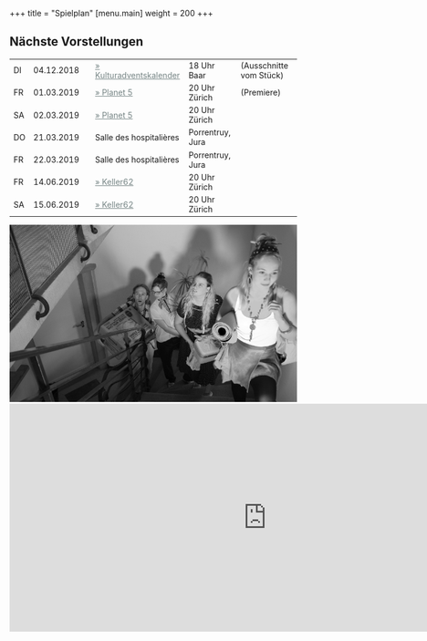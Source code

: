 +++
title = "Spielplan"
[menu.main]
weight = 200
+++

<h2>Nächste Vorstellungen </h2>

<table>
 <tr><td>DI</td><td> 04.12.2018  </td> <td></td><td><a style="color:#758484" href=https://www.kulturadventskalender.ch/>
        &raquo; Kulturadventskalender</a></td><td> 18 Uhr Baar</td> <td>(Ausschnitte vom Stück)</td>

<tr><td>FR</td><td> 01.03.2019  </td> <td></td><td><a style="color:#758484" href=https://www.planet5.ch/>
        &raquo; Planet 5</a> </td><td>20 Uhr Zürich</td><td>(Premiere)</td>
<tr><td>SA</td><td>02.03.2019 </td><td></td><td><a style="color:#758484" href=https://www.planet5.ch/>
        &raquo; Planet 5</a></td><td> 20 Uhr Zürich</td></tr>
<tr> <td>DO</td> <td> 21.03.2019</td><td></td><td> Salle des hospitalières </td><td>Porrentruy, Jura </td></tr>
<tr><td>FR</td><td> 22.03.2019 </td><td></td><td>Salle des hospitalières</td><td>Porrentruy, Jura </td></tr>
<tr><td>FR</td><td> 14.06.2019  </td> <td></td><td><a style="color:#758484" href=http://keller62.ch/>
        &raquo; Keller62</a> </td><td>20 Uhr Zürich</td>
<tr><td>SA</td><td> 15.06.2019  </td> <td></td><td><a style="color:#758484" href=http://keller62.ch/>
        &raquo; Keller62</a></td><td>20 Uhr Zürich</td>
</table>

<center>
<img src="/images/gruppesw.jpg"/> </br></center>

<iframe src="https://docs.google.com/forms/d/e/1FAIpQLSeptiiz144lRfWmhwTHEU_WFj8NH-u18seaRWidvu9wBR1Pzw/viewform?embedded=true" width="900" height="400" frameborder="0" marginheight="0" marginwidth="0">Wird geladen...</iframe>
</br>